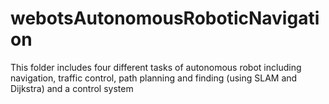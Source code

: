 # webotsAutonomousRoboticNavigation

This folder includes four different tasks of autonomous robot including navigation, traffic control, path planning and finding (using SLAM and Dijkstra) and a control system 